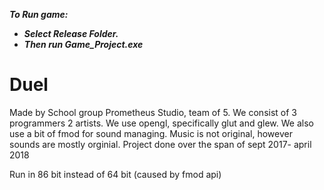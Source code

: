 ***To Run game:*** 
- ***Select Release Folder.***
- ***Then run  Game_Project.exe***

# Duel
Made by School group Prometheus Studio, team of 5. 
We consist of 3 programmers 2 artists.
We use opengl, specifically glut and glew.
We also use a bit of fmod for sound managing.
Music is not original, however sounds are mostly orginial.
Project done over the span of sept 2017- april 2018

Run in 86 bit instead of 64 bit (caused by fmod api)
